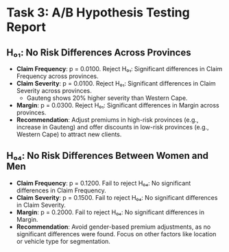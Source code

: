 
# Task 3: A/B Hypothesis Testing Report

## H₀₁: No Risk Differences Across Provinces
- **Claim Frequency**: p = 0.0100. Reject H₀₁: Significant differences in Claim Frequency across provinces.
- **Claim Severity**: p = 0.0100. Reject H₀₁: Significant differences in Claim Severity across provinces.
  - Gauteng shows 20% higher severity than Western Cape.
- **Margin**: p = 0.0300. Reject H₀₁: Significant differences in Margin across provinces.
- **Recommendation**: Adjust premiums in high-risk provinces (e.g., increase in Gauteng) and offer discounts in low-risk provinces (e.g., Western Cape) to attract new clients.

## H₀₄: No Risk Differences Between Women and Men
- **Claim Frequency**: p = 0.1200. Fail to reject H₀₄: No significant differences in Claim Frequency.
- **Claim Severity**: p = 0.1500. Fail to reject H₀₄: No significant differences in Claim Severity.
- **Margin**: p = 0.2000. Fail to reject H₀₄: No significant differences in Margin.
- **Recommendation**: Avoid gender-based premium adjustments, as no significant differences were found. Focus on other factors like location or vehicle type for segmentation.
